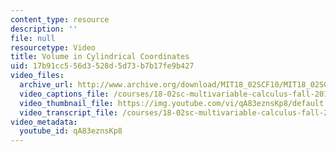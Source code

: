 ```yaml
---
content_type: resource
description: ''
file: null
resourcetype: Video
title: Volume in Cylindrical Coordinates
uid: 17b91cc5-56d3-528d-5d73-b7b17fe9b427
video_files:
  archive_url: http://www.archive.org/download/MIT18_02SCF10/MIT18_02SCF10Rec_51_300k.mp4
  video_captions_file: /courses/18-02sc-multivariable-calculus-fall-2010/880de5cfd90c5c9ebad6553c259de03d_qA83eznsKp8.vtt
  video_thumbnail_file: https://img.youtube.com/vi/qA83eznsKp8/default.jpg
  video_transcript_file: /courses/18-02sc-multivariable-calculus-fall-2010/4970e2436032375cea81f818c7c37ede_qA83eznsKp8.pdf
video_metadata:
  youtube_id: qA83eznsKp8
---
```

